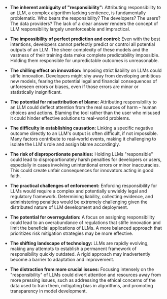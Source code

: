 * **The inherent ambiguity of "responsibility":**  Attributing responsibility to an LLM, a complex algorithm lacking sentience, is fundamentally problematic.  Who bears the responsibility? The developers? The users? The data providers?  The lack of a clear answer renders the concept of LLM responsibility largely unenforceable and impractical.

* **The impossibility of perfect prediction and control:**  Even with the best intentions, developers cannot perfectly predict or control all potential outputs of an LLM.  The sheer complexity of these models and the vastness of their training data make complete predictability impossible. Holding them responsible for unpredictable outcomes is unreasonable.

* **The chilling effect on innovation:**  Imposing strict liability on LLMs could stifle innovation.  Developers might shy away from developing ambitious new models, fearing the potential legal and financial consequences of unforeseen errors or biases, even if those errors are minor or statistically insignificant.

* **The potential for misattribution of blame:**  Attributing responsibility to an LLM could deflect attention from the real sources of harm – human choices and actions.  Blaming the tool rather than the user who misused it could hinder effective solutions to real-world problems.

* **The difficulty in establishing causation:**  Linking a specific negative outcome directly to an LLM's output is often difficult, if not impossible.  Many factors contribute to real-world events, making it challenging to isolate the LLM's role and assign blame accordingly.

* **The risk of disproportionate penalties:**  Holding LLMs "responsible" could lead to disproportionately harsh penalties for developers or users, especially in cases involving unintentional errors or minor inaccuracies. This could create unfair consequences for innovators acting in good faith.

* **The practical challenges of enforcement:**  Enforcing responsibility for LLMs would require a complex and potentially unwieldy legal and regulatory framework.  Determining liability, collecting evidence, and administering penalties would be extremely challenging given the distributed nature of LLM development and deployment.

* **The potential for overregulation:**  A focus on assigning responsibility could lead to an overabundance of regulations that stifle innovation and limit the beneficial applications of LLMs.  A more balanced approach that prioritizes risk mitigation strategies may be more effective.

* **The shifting landscape of technology:**  LLMs are rapidly evolving, making any attempts to establish a permanent framework of responsibility quickly outdated.  A rigid approach may inadvertently become a barrier to adaptation and improvement.

* **The distraction from more crucial issues:**  Focusing intensely on the "responsibility" of LLMs could divert attention and resources away from more pressing issues, such as addressing the ethical concerns of the data used to train them, mitigating bias in algorithms, and promoting transparency in model development.
